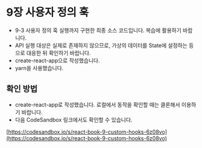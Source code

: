 
# 9장 사용자 정의 훅

- 9-3 사용자 정의 훅 실행까지 구현한 최종 소스 코드입니다. 복습에 활용하기 바랍니다.
- API 실행 대상은 실제로 존재하지 않으므로, 가상의 데이터를 State에 설정하는 등으로 대응한 뒤 확인하기 바랍니다.
- create-react-app으로 작성했습니다.
- yarn을 사용했습니다.

## 확인 방법

- create-react-app로 작성했습니다. 로컬에서 동작을 확인할 때는 클론해서 이용하기 바랍니다.
- 다음 CodeSandbox 링크에서도 확인할 수 있습니다.

[https://codesandbox.io/s/react-book-9-custom-hooks-6z08vo](https://codesandbox.io/s/react-book-9-custom-hooks-6z08vo)
